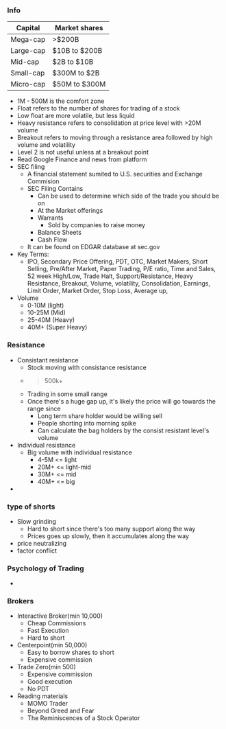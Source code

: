 
### Info
|Capital|Market shares|
|--|--|
| Mega-cap | >$200B|
| Large-cap | $10B to $200B|
| Mid-cap | $2B to $10B|
| Small-cap | $300M to $2B|
| Micro-cap | $50M to $300M|
* 1M - 500M is the comfort zone
* Float refers to the number of shares for trading of a stock
* Low float are more volatile, but less liquid
* Heavy resistance refers to consolidation at price level with >20M volume
* Breakout refers to moving through a resistance area followed by high volume and volatility
* Level 2 is not useful unless at a breakout point
* Read Google Finance and news from platform
* SEC filing
	* A financial statement sumited to U.S. securities and Exchange Commision
	* SEC Filing Contains
		* Can be used to determine which side of the trade you should be on
		* At the Market offerings
		* Warrants
			* Sold by companies to raise money
		* Balance Sheets
		* Cash Flow
	* It can be found on EDGAR database at sec.gov
* Key Terms:
	* IPO, Secondary Price Offering, PDT, OTC, Market Makers, Short Selling, Pre/After Market, Paper Trading, P/E ratio, Time and Sales, 52 week High/Low, Trade Halt, Support/Resistance, Heavy Resistance, Breakout, Volume, volatility, Consolidation, Earnings, Limit Order, Market Order, Stop Loss, Average up, 
* Volume
	* 0-10M (light)
	* 10-25M (Mid)
	* 25-40M (Heavy)
	* 40M+ (Super Heavy)

### Resistance
* Consistant resistance
	* Stock moving with consistance resistance
	* >500k+
	* Trading in some small range
	* Once there's a huge gap up, it's likely the price will go towards the range since
		* Long term share holder would be willing sell
		* People shorting into morning spike
		* Can calculate the bag holders by the consist resistant level's volume
* Individual resistance
	* Big volume with individual resistance
		* 4-5M  <= light
		* 20M+  <= light-mid
		* 30M+  <= mid
		* 40M+  <= big
* 

### type of shorts
* Slow grinding
	* Hard to short since there's too many support along the way
	* Prices goes up slowly, then it accumulates along the way
* price neutralizing
* factor conflict 


### Psychology of Trading
* 


### Brokers
* Interactive Broker(min 10,000)
	* Cheap Commissions
	* Fast Execution
	* Hard to short
* Centerpoint(min 50,000)
	* Easy to borrow shares to short
	* Expensive commission
* Trade Zero(min 500)
	* Expensive commission
	* Good execution
	* No PDT
* Reading materials
	* MOMO Trader
	* Beyond Greed and Fear
	* The Reminiscences of a Stock Operator

<!--stackedit_data:
eyJoaXN0b3J5IjpbMTE2NjQ5OTcyNywzODM2OTEyMTksLTE4NT
MwMzY5NjMsLTEwMTY4NzY1MDIsLTYwNzM3NzIsMTQ5NDUyOTE4
MCwxOTI3MzQyMzU4LC0yMDk5ODg1NDgzLC0xNjA0Nzg5ODU4LD
YzNzk5MzE0MiwtMjA3NjAyMjUzOCwxNjgxOTU0NzY2LDI5NjM5
MTk1OCwxMjM4NDk1MjQzLC0yMDg4NzQ2NjEyXX0=
-->
